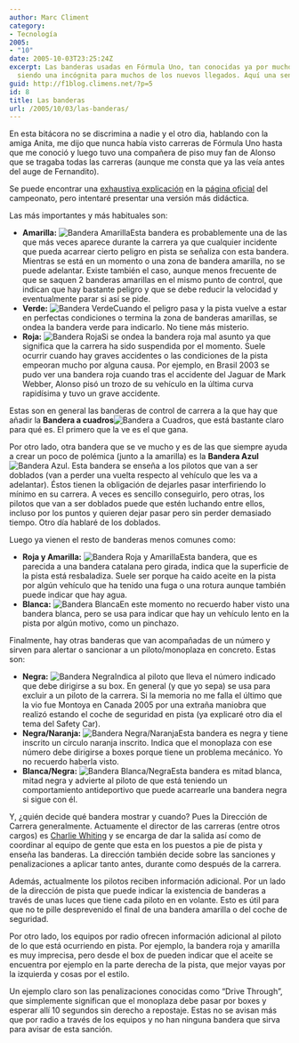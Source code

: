 ```yaml
---
author: Marc Climent
category:
- Tecnología
2005:
- "10"
date: 2005-10-03T23:25:24Z
excerpt: Las banderas usadas en Fórmula Uno, tan conocidas ya por muchos, aún siguen
  siendo una incógnita para muchos de los nuevos llegados. Aquí una sencilla explicación.
guid: http://f1blog.climens.net/?p=5
id: 8
title: Las banderas
url: /2005/10/03/las-banderas/
---
```


En esta bitácora no se discrimina a nadie y el otro dia, hablando con la amiga Anita, me dijo que nunca había visto carreras de Fórmula Uno hasta que me conoció y luego tuvo una compañera de piso muy fan de Alonso que se tragaba todas las carreras (aunque me consta que ya las veía antes del auge de Fernandito).
  
Se puede encontrar una [exhaustiva explicación](https://www.formula1.com/en/championship/inside-f1/understanding-f1-racing/Flags.html) en la [página oficial](http://www.formula1.com/) del campeonato, pero intentaré presentar una versión más didáctica.
  
Las más importantes y más habituales son:

  * **Amarilla:** <img class="alignright" src="//upload.wikimedia.org/wikipedia/commons/thumb/1/11/F1_yellow_flag.svg/70px-F1_yellow_flag.svg.png" alt="Bandera Amarilla" />Esta bandera es probablemente una de las que más veces aparece durante la carrera ya que cualquier incidente que pueda acarrear cierto peligro en pista se señaliza con esta bandera. Mientras se está en un momento o una zona de bandera amarilla, no se puede adelantar. Existe también el caso, aunque menos frecuente de que se saquen 2 banderas amarillas en el mismo punto de control, que indican que hay bastante peligro y que se debe reducir la velocidad y eventualmente parar si así se pide.
  * **Verde:** <img class="alignright" src="//upload.wikimedia.org/wikipedia/commons/thumb/d/d9/F1_green_flag.svg/70px-F1_green_flag.svg.png" alt="Bandera Verde" />Cuando el peligro pasa y la pista vuelve a estar en perfectas condiciones o termina la zona de banderas amarillas, se ondea la bandera verde para indicarlo. No tiene más misterio.
  * **Roja:** <img class="alignright" src="//upload.wikimedia.org/wikipedia/commons/thumb/8/81/F1_red_flag.svg/70px-F1_red_flag.svg.png" alt="Bandera Roja" />Si se ondea la bandera roja mal asunto ya que significa que la carrera ha sido suspendida por el momento. Suele ocurrir cuando hay graves accidentes o las condiciones de la pista empeoran mucho por alguna causa. Por ejemplo, en Brasil 2003 se pudo ver una bandera roja cuando tras el accidente del Jaguar de Mark Webber, Alonso pisó un trozo de su vehículo en la última curva rapidísima y tuvo un grave accidente.
  
Estas son en general las banderas de control de carrera a la que hay que añadir la **Bandera a cuadros**<img class="alignright" src="//upload.wikimedia.org/wikipedia/commons/thumb/9/99/F1_chequered_flag.svg/68px-F1_chequered_flag.svg.png" alt="Bandera a Cuadros" />, que está bastante claro para qué es. El primero que la ve es el que gana.
  
Por otro lado, otra bandera que se ve mucho y es de las que siempre ayuda a crear un poco de polémica (junto a la amarilla) es la **Bandera Azul**<img class="alignright" src="//upload.wikimedia.org/wikipedia/commons/thumb/f/f5/F1_light_blue_flag.svg/70px-F1_light_blue_flag.svg.png" alt="Bandera Azul" />. Esta bandera se enseña a los pilotos que van a ser doblados (van a perder una vuelta respecto al vehículo que les va a adelantar). Éstos tienen la obligación de dejarles pasar interfiriendo lo mínimo en su carrera. A veces es sencillo conseguirlo, pero otras, los pilotos que van a ser doblados puede que estén luchando entre ellos, incluso por los puntos y quieren dejar pasar pero sin perder demasiado tiempo. Otro día hablaré de los doblados.
  
Luego ya vienen el resto de banderas menos comunes como:

  * **Roja y Amarilla:** <img class="alignright" src="//upload.wikimedia.org/wikipedia/commons/thumb/a/a3/F1_yellow_flag_with_red_stripes.svg/70px-F1_yellow_flag_with_red_stripes.svg.png" alt="Bandera Roja y Amarilla" />Esta bandera, que es parecida a una bandera catalana pero girada, indica que la superficie de la pista está resbaladiza. Suele ser porque ha caido aceite en la pista por algún vehículo que ha tenido una fuga o una rotura aunque también puede indicar que hay agua.
  * **Blanca:** <img class="alignright" src="//upload.wikimedia.org/wikipedia/commons/thumb/6/62/F1_white_flag.svg/68px-F1_white_flag.svg.png" alt="Bandera Blanca" />En este momento no recuerdo haber visto una bandera blanca, pero se usa para indicar que hay un vehículo lento en la pista por algún motivo, como un pinchazo.

Finalmente, hay otras banderas que van acompañadas de un número y sirven para alertar o sancionar a un piloto/monoplaza en concreto. Estas son:

  * **Negra:** <img class="alignright" src="//upload.wikimedia.org/wikipedia/commons/thumb/6/6b/F1_black_flag.svg/70px-F1_black_flag.svg.png" alt="Bandera Negra" />Indica al piloto que lleva el número indicado que debe dirigirse a su box. En general (y que yo sepa) se usa para excluir a un piloto de la carrera. Si la memoria no me falla el último que la vio fue Montoya en Canada 2005 por una extraña maniobra que realizó estando el coche de seguridad en pista (ya explicaré otro dia el tema del Safety Car).
  * **Negra/Naranja:** <img class="alignright" src="//upload.wikimedia.org/wikipedia/commons/thumb/4/45/F1_black_flag_with_orange_circle.svg/70px-F1_black_flag_with_orange_circle.svg.png" alt="Bandera Negra/Naranja" />Esta bandera es negra y tiene inscrito un círculo naranja inscrito. Indica que el monoplaza con ese número debe dirigirse a boxes porque tiene un problema mecánico. Yo no recuerdo haberla visto.
  * **Blanca/Negra:** <img class="alignright" src="//upload.wikimedia.org/wikipedia/commons/thumb/9/90/F1_black_and_white_diagonal_flag.svg/68px-F1_black_and_white_diagonal_flag.svg.png" alt="Bandera Blanca/Negra" />Esta bandera es mitad blanca, mitad negra y advierte al piloto de que está teniendo un comportamiento antideportivo que puede acarrearle una bandera negra si sigue con él.

Y, ¿quién decide qué bandera mostrar y cuando? Pues la Dirección de Carrera generalmente. Actuamente el director de las carreras (entre otros cargos) es [Charlie Whiting](http://en.wikipedia.org/wiki/Charlie_Whiting) y se encarga de dar la salida así como de coordinar al equipo de gente que esta en los puestos a pie de pista y enseña las banderas. La dirección también decide sobre las sanciones y penalizaciones a aplicar tanto antes, durante como después de la carrera.

Además, actualmente los pilotos reciben información adicional. Por un lado de la dirección de pista que puede indicar la existencia de banderas a través de unas luces que tiene cada piloto en en volante. Esto es útil para que no te pille desprevenido el final de una bandera amarilla o del coche de seguridad.
  
Por otro lado, los equipos por radio ofrecen información adicional al piloto de lo que está ocurriendo en pista. Por ejemplo, la bandera roja y amarilla es muy imprecisa, pero desde el box de pueden indicar que el aceite se encuentra por ejemplo en la parte derecha de la pista, que mejor vayas por la izquierda y cosas por el estilo.
  
Un ejemplo claro son las penalizaciones conocidas como &#8220;Drive Through&#8221;, que simplemente significan que el monoplaza debe pasar por boxes y esperar allí 10 segundos sin derecho a repostaje. Estas no se avisan más que por radio a través de los equipos y no han ninguna bandera que sirva para avisar de esta sanción.

</strong>